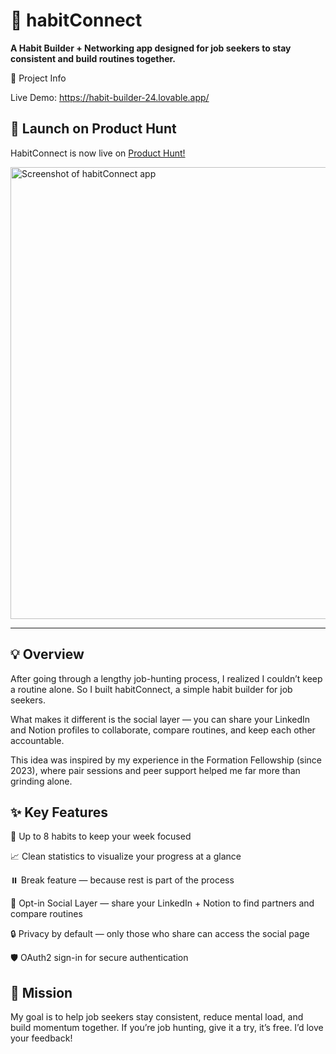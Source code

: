 

# 🌱 habitConnect

**A Habit Builder + Networking app designed for job seekers to stay consistent and build routines together.**

🔗 Project Info

Live Demo: https://habit-builder-24.lovable.app/

## 🚀 Launch on Product Hunt
HabitConnect is now live on [Product Hunt!](https://www.producthunt.com/products/habitconnect)


<img width="773" height="723" alt="Screenshot of habitConnect app" src="https://github.com/user-attachments/assets/cbd13616-0701-4b3d-85b1-0300806f83e1" />


---


## 💡 Overview

After going through a lengthy job-hunting process, I realized I couldn’t keep a routine alone.
So I built habitConnect, a simple habit builder for job seekers.

What makes it different is the social layer — you can share your LinkedIn and Notion profiles to collaborate, compare routines, and keep each other accountable.

This idea was inspired by my experience in the Formation Fellowship (since 2023), where pair sessions and peer support helped me far more than grinding alone.

## ✨ Key Features

🎯 Up to 8 habits to keep your week focused

📈 Clean statistics to visualize your progress at a glance

⏸️ Break feature — because rest is part of the process

🤝 Opt-in Social Layer — share your LinkedIn + Notion to find partners and compare routines

🔒 Privacy by default — only those who share can access the social page

🛡️ OAuth2 sign-in for secure authentication

## 🎯 Mission

My goal is to help job seekers stay consistent, reduce mental load, and build momentum together.
If you’re job hunting, give it a try, it’s free. I’d love your feedback!





